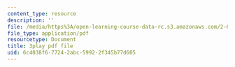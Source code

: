 ```yaml
---
content_type: resource
description: ''
file: /media/https%3A/open-learning-course-data-rc.s3.amazonaws.com/2-627-fundamentals-of-photovoltaics-fall-2013/6c4038f677242abc59922f345b77d605_w6Gfm4D_pmw.pdf
file_type: application/pdf
resourcetype: Document
title: 3play pdf file
uid: 6c4038f6-7724-2abc-5992-2f345b77d605
---
```

